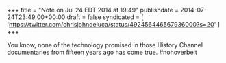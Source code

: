 +++
title = "Note on Jul 24 EDT 2014 at 19:49"
publishdate = 2014-07-24T23:49:00+00:00
draft = false
syndicated = [ 'https://twitter.com/chrisjohndeluca/status/492456446567936000?s=20' ]
+++

You know, none of the technology promised in those History Channel documentaries from fifteen years ago has come true. #nohoverbelt
